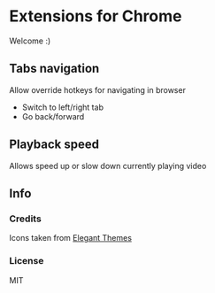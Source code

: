 
# Extensions for Chrome

Welcome :)

## Tabs navigation

Allow override hotkeys for navigating in browser
  
  * Switch to left/right tab
  * Go back/forward

## Playback speed

Allows speed up or slow down currently playing video

## Info

### Credits

Icons taken from [Elegant Themes](http://www.elegantthemes.com/blog/freebie-of-the-week/beautiful-flat-icons-for-free)

### License

MIT
